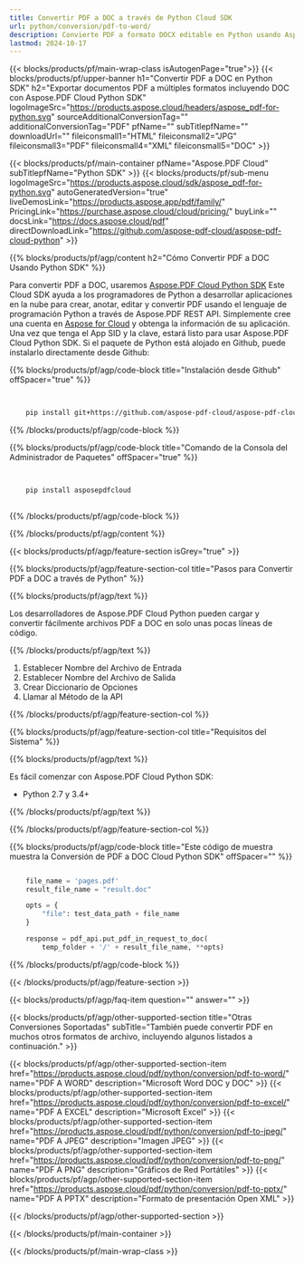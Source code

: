```yaml
---
title: Convertir PDF a DOC a través de Python Cloud SDK
url: python/conversion/pdf-to-word/
description: Convierte PDF a formato DOCX editable en Python usando Aspose.PDF Cloud SDK. Permite una fácil edición y reutilización.
lastmod: 2024-10-17
---
```


{{< blocks/products/pf/main-wrap-class isAutogenPage="true">}}
{{< blocks/products/pf/upper-banner h1="Convertir PDF a DOC en Python SDK" h2="Exportar documentos PDF a múltiples formatos incluyendo DOC con Aspose.PDF Cloud Python SDK" logoImageSrc="https://products.aspose.cloud/headers/aspose_pdf-for-python.svg" sourceAdditionalConversionTag="" additionalConversionTag="PDF" pfName="" subTitlepfName="" downloadUrl="" fileiconsmall1="HTML" fileiconsmall2="JPG" fileiconsmall3="PDF" fileiconsmall4="XML" fileiconsmall5="DOC" >}}

{{< blocks/products/pf/main-container pfName="Aspose.PDF Cloud" subTitlepfName="Python SDK" >}}
{{< blocks/products/pf/sub-menu logoImageSrc="https://products.aspose.cloud/sdk/aspose_pdf-for-python.svg"
autoGeneratedVersion="true"
liveDemosLink="https://products.aspose.app/pdf/family/" PricingLink="https://purchase.aspose.cloud/cloud/pricing/" buyLink="" docsLink="https://docs.aspose.cloud/pdf"  directDownloadLink="https://github.com/aspose-pdf-cloud/aspose-pdf-cloud-python" >}}

{{% blocks/products/pf/agp/content h2="Cómo Convertir PDF a DOC Usando Python SDK" %}}

Para convertir PDF a DOC, usaremos
[Aspose.PDF Cloud Python SDK](https://products.aspose.cloud/pdf/python/)
Este Cloud SDK ayuda a los programadores de Python a desarrollar aplicaciones en la nube para crear, anotar, editar y convertir PDF usando el lenguaje de programación Python a través de Aspose.PDF REST API. Simplemente cree una cuenta en [Aspose for Cloud](https://dashboard.aspose.cloud/#/apps) y obtenga la información de su aplicación. Una vez que tenga el App SID y la clave, estará listo para usar Aspose.PDF Cloud Python SDK. Si el paquete de Python está alojado en Github, puede instalarlo directamente desde Github:

{{% blocks/products/pf/agp/code-block title="Instalación desde Github" offSpacer="true" %}}

```bash

     
    pip install git+https://github.com/aspose-pdf-cloud/aspose-pdf-cloud-python.git


```

{{% /blocks/products/pf/agp/code-block %}}

{{% blocks/products/pf/agp/code-block title="Comando de la Consola del Administrador de Paquetes" offSpacer="true" %}}

```bash

     
    pip install asposepdfcloud
     

```

{{% /blocks/products/pf/agp/code-block %}}

{{% /blocks/products/pf/agp/content %}}

{{< blocks/products/pf/agp/feature-section isGrey="true" >}}

{{% blocks/products/pf/agp/feature-section-col title="Pasos para Convertir PDF a DOC a través de Python" %}}

{{% blocks/products/pf/agp/text %}}

Los desarrolladores de Aspose.PDF Cloud Python pueden cargar y convertir fácilmente archivos PDF a DOC en solo unas pocas líneas de código.

{{% /blocks/products/pf/agp/text %}}

1. Establecer Nombre del Archivo de Entrada
1. Establecer Nombre del Archivo de Salida
1. Crear Diccionario de Opciones
1. Llamar al Método de la API

{{% /blocks/products/pf/agp/feature-section-col %}}

{{% blocks/products/pf/agp/feature-section-col title="Requisitos del Sistema" %}}

{{% blocks/products/pf/agp/text %}}

Es fácil comenzar con Aspose.PDF Cloud Python SDK:

* Python 2.7 y 3.4+

{{% /blocks/products/pf/agp/text %}}

{{% /blocks/products/pf/agp/feature-section-col %}}

{{% blocks/products/pf/agp/code-block title="Este código de muestra muestra la Conversión de PDF a DOC Cloud Python SDK" offSpacer="" %}}

```python

    file_name = 'pages.pdf'
    result_file_name = "result.doc"

    opts = {
        "file": test_data_path + file_name
    }

    response = pdf_api.put_pdf_in_request_to_doc(
        temp_folder + '/' + result_file_name, **opts)
```

{{% /blocks/products/pf/agp/code-block %}}

{{< /blocks/products/pf/agp/feature-section >}}

{{< blocks/products/pf/agp/faq-item question="" answer="" >}}

{{< blocks/products/pf/agp/other-supported-section title="Otras Conversiones Soportadas" subTitle="También puede convertir PDF en muchos otros formatos de archivo, incluyendo algunos listados a continuación." >}}

{{< blocks/products/pf/agp/other-supported-section-item href="https://products.aspose.cloud/pdf/python/conversion/pdf-to-word/" name="PDF A WORD" description="Microsoft Word DOC y DOC" >}}
{{< blocks/products/pf/agp/other-supported-section-item href="https://products.aspose.cloud/pdf/python/conversion/pdf-to-excel/" name="PDF A EXCEL" description="Microsoft Excel" >}}
{{< blocks/products/pf/agp/other-supported-section-item href="https://products.aspose.cloud/pdf/python/conversion/pdf-to-jpeg/" name="PDF A JPEG" description="Imagen JPEG" >}}
{{< blocks/products/pf/agp/other-supported-section-item href="https://products.aspose.cloud/pdf/python/conversion/pdf-to-png/" name="PDF A PNG" description="Gráficos de Red Portátiles" >}}
{{< blocks/products/pf/agp/other-supported-section-item href="https://products.aspose.cloud/pdf/python/conversion/pdf-to-pptx/" name="PDF A PPTX" description="Formato de presentación Open XML" >}}

{{< /blocks/products/pf/agp/other-supported-section >}}

{{< /blocks/products/pf/main-container >}}

{{< /blocks/products/pf/main-wrap-class >}}



